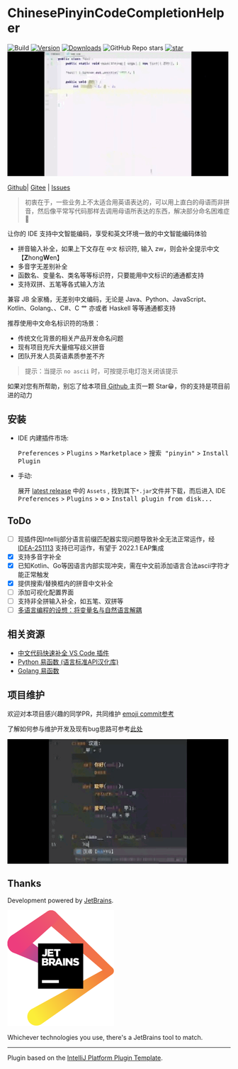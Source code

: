 # ChinesePinyinCodeCompletionHelper

![Build](https://github.com/tuchg/ChinesePinyin-CodeCompletionHelper/workflows/Build/badge.svg)
[![Version](https://img.shields.io/jetbrains/plugin/v/14838.svg)](https://plugins.jetbrains.com/plugin/14838)
[![Downloads](https://img.shields.io/jetbrains/plugin/d/14838.svg)](https://plugins.jetbrains.com/plugin/14838)
![GitHub Repo stars](https://img.shields.io/github/stars/tuchg/ChinesePinyin-CodeCompletionHelper?color=green&logo=github&style=flat)
[![star](https://gitee.com/tuchg/ChinesePinyin-CodeCompletionHelper/badge/star.svg?theme=white)](https://gitee.com/tuchg/ChinesePinyin-CodeCompletionHelper/stargazers)
![Java演示](doc/截图/java/java.GIF)

<!-- Plugin description -->

<a href="https://github.com/tuchg/ChinesePinyin-CodeCompletionHelper">Github</a>|
<a href="https://gitee.com/tuchg/ChinesePinyin-CodeCompletionHelper">Gitee</a>
| <a href="https://github.com/tuchg/ChinesePinyin-CodeCompletionHelper/issues">Issues</a>

<!-- E -->

> 初衷在于，一些业务上不太适合用英语表达的，可以用上直白的母语而非拼音，然后像平常写代码那样去调用母语所表达的东西，解决部分命名困难症🤔

让你的 IDE 支持中文智能编码，享受和英文环境一致的中文智能编码体验

* 拼音输入补全，如果上下文存在 `中文` 标识符, 输入 zw，则会补全提示中文【**Z**hong**W**en】
* 多音字无差别补全
* 函数名、变量名、类名等等标识符，只要能用中文标识的通通都支持
* 支持双拼、五笔等各式输入方法

兼容 JB 全家桶，无差别中文编码，无论是 Java、Python、JavaScript、Kotlin、Golang、、C#、C 艹 亦或者 Haskell 等等通通都支持

<p></p>

推荐使用中文命名标识符的场景：

* 传统文化背景的相关产品开发命名问题
* 现有项目充斥大量缩写歧义拼音
* 团队开发人员英语素质参差不齐

> 提示：当提示 `no ascii` 时，可按提示电灯泡关闭该提示

如果对您有所帮助，别忘了给本项目<a href="https://github.com/tuchg/ChinesePinyin-CodeCompletionHelper"> Github </a>主页一颗
Star😁，你的支持是项目前进的动力


<!-- Plugin description end -->

## 安装

- IDE 内建插件市场:

  <kbd>Preferences</kbd> > <kbd>Plugins</kbd> > <kbd>Marketplace</kbd> > <kbd>搜索 "pinyin"</kbd> >
  <kbd>Install Plugin</kbd>

- 手动:

  展开 [latest release](https://github.com/tuchg/ChinesePinyin-CodeCompletionHelper/releases/latest) 中的 `Assets` ,
  找到其下`*.jar`文件并下载，而后进入 IDE
  <kbd>Preferences</kbd> > <kbd>Plugins</kbd> > <kbd>⚙️</kbd> > <kbd>Install plugin from disk...</kbd>

## ToDo
- [ ] 现插件因Intellij部分语言前缀匹配器实现问题导致补全无法正常运作，经[IDEA-251113](https://github.com/JetBrains/intellij-community/commit/71a587c4b23667bb09d1f1dc830647b133953a9e) 支持已可运作，有望于 2022.1 EAP集成
- [x] 支持多音字补全
- [x] 已知Kotlin、Go等因语言内部实现冲突，需在中文前添加语言合法ascii字符才能正常触发
- [x] 提供搜索/替换框内的拼音中文补全 
- [ ] 添加可视化配置界面
- [ ] 支持非全拼输入补全，如五笔、双拼等
- [ ] [多语言编程的设想：将变量名与自然语言解耦](https://www.v2ex.com/t/701390)

## 相关资源

* <a href="https://gitee.com/Program-in-Chinese/vscode_Chinese_Input_Assistant">中文代码快速补全 VS Code 插件</a>
* <a href="https://github.com/duolabmeng6/pyefun">Python 易函数 (语言标准API汉化库)</a>
* <a href="https://github.com/duolabmeng6/goefun">Golang 易函数</a>

## 项目维护

欢迎对本项目感兴趣的同学PR，共同维护
[emoji commit参考](https://gitmoji.carloscuesta.me/)

了解如何参与维护开发及现有bug思路可参考[此处](doc/Bugs解决思路.md)

![Python 演示](doc/截图/python/py.GIF)

## Thanks

Development powered by [JetBrains](https://www.jetbrains.com/?from=ChinesePinyinCodeCompletionHelper).

[![JetBrains](jetbrains.svg)](https://www.jetbrains.com/?from=ChinesePinyinCodeCompletionHelper)

Whichever technologies you use, there's a JetBrains tool to match.

---
Plugin based on the [IntelliJ Platform Plugin Template][template].

[template]: https://github.com/JetBrains/intellij-platform-plugin-template
